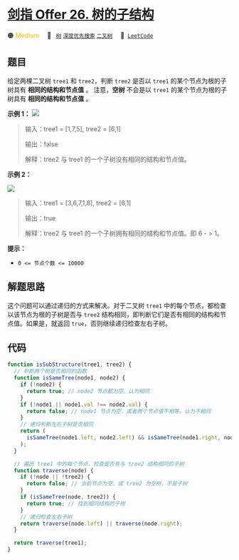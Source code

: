 # [剑指 Offer 26. 树的子结构](https://leetcode.cn/problems/shu-de-zi-jie-gou-lcof)

🟠 <font color=#ffb800>Medium</font>&emsp; 🔖&ensp; [`树`](/outline/tag/tree.md) [`深度优先搜索`](/outline/tag/depth-first-search.md) [`二叉树`](/outline/tag/binary-tree.md)&emsp; 🔗&ensp;[`LeetCode`](https://leetcode.cn/problems/shu-de-zi-jie-gou-lcof)

## 题目

给定两棵二叉树 `tree1` 和 `tree2`，判断 `tree2` 是否以 `tree1` 的某个节点为根的子树具有 **相同的结构和节点值** 。
注意，**空树** 不会是以 `tree1` 的某个节点为根的子树具有 **相同的结构和节点值** 。

**示例 1：**
![](https://pic.leetcode.cn/1694684670-vwyIgY-two_tree.png)

> 输入：tree1 = [1,7,5], tree2 = [6,1]
>
> 输出：false
>
> 解释：tree2 与 tree1 的一个子树没有相同的结构和节点值。

**示例 2：**

![](https://pic.leetcode.cn/1694685602-myWXCv-two_tree_2.png)

> 输入：tree1 = [3,6,7,1,8], tree2 = [6,1]
>
> 输出：true
>
> 解释：tree2 与 tree1 的一个子树拥有相同的结构和节点值。即 6 - > 1。

**提示：**

- `0 <= 节点个数 <= 10000`

## 解题思路

这个问题可以通过递归的方式来解决。对于二叉树 `tree1` 中的每个节点，都检查以该节点为根的子树是否与 `tree2` 结构相同，即判断它们是否有相同的结构和节点值。如果是，就返回 `true`，否则继续递归检查左右子树。

## 代码

```javascript
function isSubStructure(tree1, tree2) {
  // 判断两个树是否相同的函数
  function isSameTree(node1, node2) {
    if (!node2) {
      return true; // node2 节点都为空，认为相同
    }
    if (!node1 || node1.val !== node2.val) {
      return false; // node1 节点为空，或者两个节点值不相等，认为不相同
    }
    // 递归判断左右子树是否相同
    return (
      isSameTree(node1.left, node2.left) && isSameTree(node1.right, node2.right)
    );
  }

  // 遍历 tree1 中的每个节点，检查是否有与 tree2 结构相同的子树
  function traverse(node) {
    if (!node || !tree2) {
      return false; // 当前节点为空，或 tree2 为空树，不是子树
    }
    if (isSameTree(node, tree2)) {
      return true; // 找到相同结构的子树
    }
    // 递归检查左右子树
    return traverse(node.left) || traverse(node.right);
  }

  return traverse(tree1);
}
```
